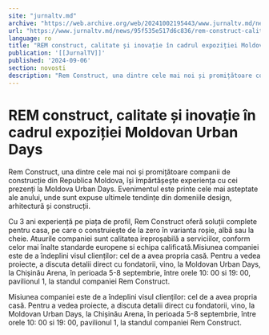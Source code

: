 ```yaml
---
site: "jurnaltv.md"
archive: "https://web.archive.org/web/20241002195443/www.jurnaltv.md/news/95f535e517d6c836/rem-construct-calitate-si-inovatie-in-cadrul-expozitiei-moldovan-urban-days.html"
url: "https://www.jurnaltv.md/news/95f535e517d6c836/rem-construct-calitate-si-inovatie-in-cadrul-expozitiei-moldovan-urban-days.html"
language: ro
title: "REM construct, calitate și inovație în cadrul expoziției Moldovan Urban Days"
publication: '[[JurnalTV]]'
published: '2024-09-06'
section: novosti
description: "Rem Construct, una dintre cele mai noi și promițătoare companii de construcție din Republica Moldova, își împărtășește experiența cu cei prezenți la Moldova Urban Days. Evenimentul este printe cele mai asteptate ale anului, unde sunt expuse ultimele tendințe din domeniile design, arhitectură și construcții."
---
```


# REM construct, calitate și inovație în cadrul expoziției Moldovan Urban Days

Rem Construct, una dintre cele mai noi și promițătoare companii de construcție din Republica Moldova, își împărtășește experiența cu cei prezenți la Moldova Urban Days. Evenimentul este printe cele mai asteptate ale anului, unde sunt expuse ultimele tendințe din domeniile design, arhitectură și construcții.

Cu 3 ani experiență pe piața de profil, Rem Construct oferă soluții complete pentru casa, pe care o construiește de la zero în varianta roșie, albă sau la cheie. Atuurile companiei sunt calitatea ireproșabilă a serviciilor, conform celor mai înalte standarde europene si echipa calificată.Misiunea companiei este de a îndeplini visul clienților: cel de a avea propria casă. Pentru a vedea proiecte, a discuta detalii direct cu fondatorii, vino, la Moldovan Urban Days, la Chișinău Arena, în perioada 5-8 septembrie, între orele 10: 00 si 19: 00, pavilionul 1, la standul companiei Rem Construct.

Misiunea companiei este de a îndeplini visul clienților: cel de a avea propria casă. Pentru a vedea proiecte, a discuta detalii direct cu fondatorii, vino, la Moldovan Urban Days, la Chișinău Arena, în perioada 5-8 septembrie, între orele 10: 00 si 19: 00, pavilionul 1, la standul companiei Rem Construct.